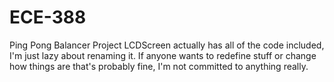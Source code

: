 # ECE-388
Ping Pong Balancer Project
LCDScreen actually has all of the code included, I'm just lazy about renaming it.
If anyone wants to redefine stuff or change how things are that's probably fine,
I'm not committed to anything really.
